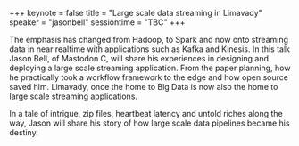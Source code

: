 +++
keynote = false
title = "Large scale data streaming in Limavady"
speaker = "jasonbell"
sessiontime = "TBC"
+++

The emphasis has changed from Hadoop, to Spark and now onto streaming data in near realtime with applications such as Kafka and Kinesis. In this talk Jason Bell, of Mastodon C, will share his experiences in designing and deploying a large scale streaming application. From the paper planning, how he practically took a workflow framework to the edge and how open source saved him. Limavady, once the home to Big Data is now also the home to large scale streaming applications.

In a tale of intrigue, zip files, heartbeat latency and untold riches along the way, Jason will share his story of how large scale data pipelines became his destiny.
